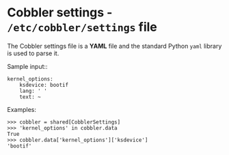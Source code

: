 Cobbler settings - ``/etc/cobbler/settings`` file
=================================================

The Cobbler settings file is a **YAML** file and the standard Python ``yaml``
library is used to parse it.

Sample input::

    kernel_options:
        ksdevice: bootif
        lang: ' '
        text: ~

Examples:

    >>> cobbler = shared[CobblerSettings]
    >>> 'kernel_options' in cobbler.data
    True
    >>> cobbler.data['kernel_options']['ksdevice']
    'bootif'